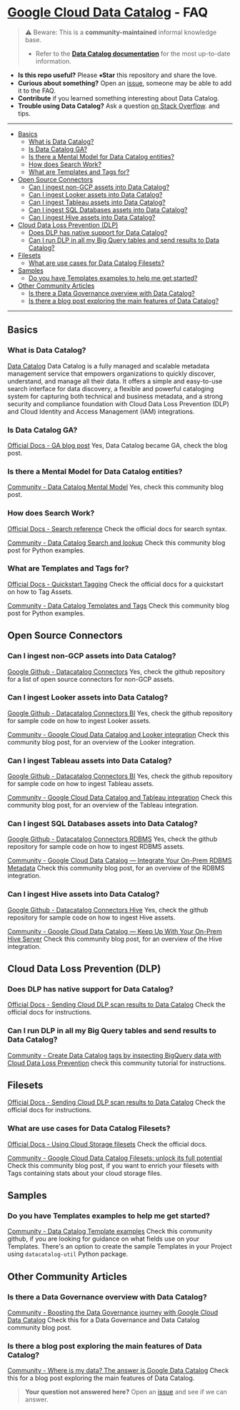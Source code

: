 # [Google Cloud Data Catalog][dc] - FAQ

> ⚠️ Beware: This is a **community-maintained** informal knowledge base.
>
> * Refer to the [**Data Catalog documentation**][docs] for the most up-to-date
>   information.

- **Is this repo useful?** Please **⭑Star** this repository and share the love.
- **Curious about something?** Open an [issue], someone may be able to add it to
  the FAQ.
- **Contribute** if you learned something interesting about Data Catalog.
- **Trouble using Data Catalog?** Ask a question [on Stack  Overflow][so].
  and tips.

[issue]: https://github.com/mesmacosta/datacatalog-faq/issues
[dc]: https://cloud.google.com/data-catalog
[ga]: https://cloud.google.com/blog/products/data-analytics/data-catalog-metadata-management-now-generally-available
[docs]: https://cloud.google.com/data-catalog/docs
[so]: https://stackoverflow.com/search?q=%5Bgoogle-cloud-platform%5D+data+catalog
[twitter]: https://twitter.com/mesmacosta
[search]: https://cloud.google.com/data-catalog/docs/how-to/search-reference
[quickstart-tagging]: https://cloud.google.com/data-catalog/docs/quickstart-tagging
[dlp-dc]: https://cloud.google.com/dlp/docs/sending-results-to-dc
[filesets]: https://cloud.google.com/data-catalog/docs/how-to/filesets
[medium - a mental model]: https://medium.com/google-cloud/data-catalog-hands-on-guide-a-mental-model-dae7f6dd49e
[medium - search and lookup]: https://medium.com/google-cloud/data-catalog-hands-on-guide-search-get-lookup-with-python-82d99bfb4056
[medium - templates and tags]: https://medium.com/google-cloud/data-catalog-hands-on-guide-templates-tags-with-python-c45eb93372ef
[medium - data governance]: https://towardsdatascience.com/boosting-the-data-governance-journey-with-google-cloud-data-catalog-d67acc3e3ffb
[medium - dc filesets]: https://medium.com/google-cloud/google-cloud-data-catalog-filesets-unlock-its-full-potential-5625c745303c
[tutorials - dlp to datacatalog tags]: https://cloud.google.com/community/tutorials/dlp-to-datacatalog-tags
[medium - looker integration]: https://medium.com/google-cloud/google-cloud-data-catalog-and-looker-integration-4ebefdef6a34
[medium - rdbms integration]: https://medium.com/google-cloud/google-cloud-data-catalog-integrate-your-on-prem-rdbms-metadata-468e0d8220fb
[medium - tableau integration]: https://medium.com/google-cloud/google-cloud-data-catalog-and-tableau-integration-204c1d17cc62
[medium - hive integration]: https://medium.com/@mesmacosta/google-cloud-data-catalog-keep-up-with-your-on-prem-hive-server-237edd1a1888
[medium - answer is data catalog]: https://medium.com/bluekiri/where-is-my-data-the-answer-is-google-data-catalog-acdbdf67eac6
[github - datacatalog connectors]: https://github.com/GoogleCloudPlatform/datacatalog-connectors
[github - datacatalog connectors bi]: https://github.com/GoogleCloudPlatform/datacatalog-connectors-bi
[github - datacatalog connectors hive]: https://github.com/GoogleCloudPlatform/datacatalog-connectors-hive
[github - datacatalog connectors rdbms]: https://github.com/GoogleCloudPlatform/datacatalog-connectors-rdbms
[github - templates_examples]: https://github.com/mesmacosta/datacatalog-util/blob/master/docs/templates_examples.md
-----

<!--
  ⚠️ DO NOT UPDATE THE TABLE OF CONTENTS MANUALLY ️️⚠️
  run `npx markdown-toc -i README.md`.

  Please stick to 80-character line wraps as much as you can.
-->

<!-- toc -->

- [Basics](#basics)
  * [What is Data Catalog?](#what-is-data-catalog)
  * [Is Data Catalog GA?](#is-data-catalog-ga)
  * [Is there a Mental Model for Data Catalog entities?](#is-there-a-mental-model-for-data-catalog-entities)
  * [How does Search Work?](#how-does-search-work)
  * [What are Templates and Tags for?](#what-are-templates-and-tags-for)
- [Open Source Connectors](#open-source-connectors)
  * [Can I ingest non-GCP assets into Data Catalog?](#can-i-ingest-non-gcp-assets-into-data-catalog)
  * [Can I ingest Looker assets into Data Catalog?](#can-i-ingest-looker-assets-into-data-catalog)
  * [Can I ingest Tableau assets into Data Catalog?](#can-i-ingest-tableau-assets-into-data-catalog)
  * [Can I ingest SQL Databases assets into Data Catalog?](#can-i-ingest-sql-databases-assets-into-data-catalog)
  * [Can I ingest Hive assets into Data Catalog?](#can-i-ingest-hive-assets-into-data-catalog)
- [Cloud Data Loss Prevention (DLP)](#cloud-data-loss-prevention-dlp)
  * [Does DLP has native support for Data Catalog?](#does-dlp-has-native-support-for-data-catalog)
  * [Can I run DLP in all my Big Query tables and send results to Data Catalog?](#can-i-run-dlp-in-all-my-big-query-tables-and-send-results-to-data-catalog)
- [Filesets](#filesets)
  * [What are use cases for Data Catalog Filesets?](#what-are-use-cases-for-data-catalog-filesets)
- [Samples](#samples)
  * [Do you have Templates examples to help me get started?](#do-you-have-templates-examples-to-help-me-get-started)
- [Other Community Articles](#other-community-articles)
  * [Is there a Data Governance overview with Data Catalog?](#is-there-a-data-governance-overview-with-data-catalog)
  * [Is there a blog post exploring the main features of Data Catalog?](#is-there-a-blog-post-exploring-the-main-features-of-data-catalog)

<!-- tocstop -->

-----

## Basics

### What is Data Catalog?

[Data Catalog][dc] Data Catalog is a fully managed and scalable metadata
management service that empowers organizations to quickly discover, understand,
and manage all their data. It offers a simple and easy-to-use search interface
for data discovery, a flexible and powerful cataloging system for capturing both
technical and business metadata, and a strong security and compliance foundation
with Cloud Data Loss Prevention (DLP) and Cloud Identity and Access Management (IAM) 
integrations.

### Is Data Catalog GA?
[Official Docs - GA blog post][ga] Yes, Data Catalog became GA, check the blog post.

### Is there a Mental Model for Data Catalog entities?
[Community - Data Catalog Mental Model][medium - a mental model] Yes, check this community blog post.

### How does Search Work?
[Official Docs - Search reference][search] Check the official docs for search syntax.

[Community - Data Catalog Search and lookup][medium - search and lookup] Check this community blog post for Python examples.

### What are Templates and Tags for?
[Official Docs - Quickstart Tagging][quickstart-tagging] Check the official docs for a quickstart on how to Tag Assets.

[Community - Data Catalog Templates and Tags][medium - templates and tags] Check this community blog post for Python examples.

## Open Source Connectors

### Can I ingest non-GCP assets into Data Catalog?
[Google Github - Datacatalog Connectors][github - datacatalog connectors] Yes, check the github repository for a list of open source connectors for non-GCP assets.

### Can I ingest Looker assets into Data Catalog?
[Google Github - Datacatalog Connectors BI][github - datacatalog connectors bi] Yes, check the github repository for sample code on how to ingest Looker assets.

[Community - Google Cloud Data Catalog and Looker integration][medium - looker integration] Check this community blog post, for an overview of the Looker integration.

### Can I ingest Tableau assets into Data Catalog?
[Google Github - Datacatalog Connectors BI][github - datacatalog connectors bi] Yes, check the github repository for sample code on how to ingest Tableau assets.

[Community - Google Cloud Data Catalog and Tableau integration][medium - tableau integration] Check this community blog post, for an overview of the Tableau integration.

### Can I ingest SQL Databases assets into Data Catalog?
[Google Github - Datacatalog Connectors RDBMS][github - datacatalog connectors rdbms] Yes, check the github repository for sample code on how to ingest RDBMS assets.

[Community - Google Cloud Data Catalog — Integrate Your On-Prem RDBMS Metadata][medium - rdbms integration] Check this community blog post, for an overview of the RDBMS integration.

### Can I ingest Hive assets into Data Catalog?
[Google Github - Datacatalog Connectors Hive][github - datacatalog connectors hive] Yes, check the github repository for sample code on how to ingest Hive assets.

[Community - Google Cloud Data Catalog — Keep Up With Your On-Prem Hive Server][medium - hive integration] Check this community blog post, for an overview of the Hive integration.

## Cloud Data Loss Prevention (DLP)

### Does DLP has native support for Data Catalog?
[Official Docs - Sending Cloud DLP scan results to Data Catalog][dlp-dc] Check the official docs for instructions.

### Can I run DLP in all my Big Query tables and send results to Data Catalog?
[Community - Create Data Catalog tags by inspecting BigQuery data with Cloud Data Loss Prevention][tutorials - dlp to datacatalog tags] check this community tutorial for instructions.

## Filesets
[Official Docs - Sending Cloud DLP scan results to Data Catalog][dlp-dc] Check the official docs for instructions.

### What are use cases for Data Catalog Filesets?
[Official Docs - Using Cloud Storage filesets][filesets] Check the official docs.

[Community - Google Cloud Data Catalog Filesets: unlock its full potential][medium - dc filesets] Check this community blog post, if you want to enrich your filesets with Tags containing stats about your cloud storage files.

## Samples

### Do you have Templates examples to help me get started?
[Community - Data Catalog Template examples][github - templates_examples] Check this community github, if you are looking for guidance on what fields use on your Templates. There's an option to create the sample Templates in your Project using `datacatalog-util` Python package.

## Other Community Articles

### Is there a Data Governance overview with Data Catalog?
[Community - Boosting the Data Governance journey with Google Cloud Data Catalog][medium - data governance] Check this for a Data Governance and Data Catalog community blog post.

### Is there a blog post exploring the main features of Data Catalog?
[Community - Where is my data? The answer is Google Data Catalog][medium - answer is data catalog] Check this for a blog post exploring the main features of Data Catalog.

> **Your question not answered here?** Open an [issue] and see if we can answer.
